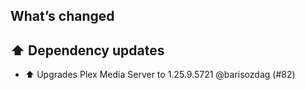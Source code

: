 ## What’s changed

## ⬆️ Dependency updates

- ⬆️ Upgrades Plex Media Server to 1.25.9.5721 @barisozdag (#82)
